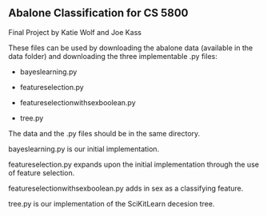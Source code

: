 ## Abalone Classification for CS 5800

Final Project by Katie Wolf and Joe Kass


These files can be used by downloading the abalone data (available in the data folder) and downloading the three implementable .py files:

- bayeslearning.py

- featureselection.py

- featureselectionwithsexboolean.py

- tree.py


The data and the .py files should be in the same directory. 

bayeslearning.py is our initial implementation. 

featureselection.py expands upon the initial implementation through the use of feature selection.

featureselectionwithsexboolean.py adds in sex as a classifying feature.

tree.py is our implementation of the SciKitLearn decesion tree. 

